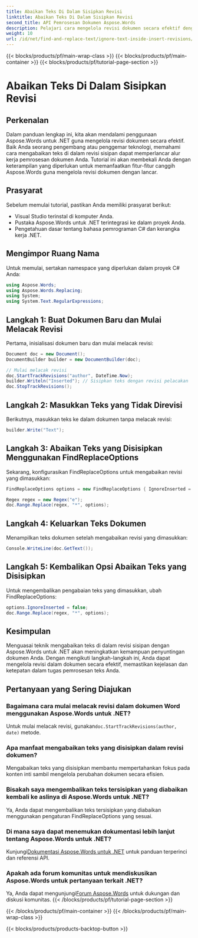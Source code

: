 ```yaml
---
title: Abaikan Teks Di Dalam Sisipkan Revisi
linktitle: Abaikan Teks Di Dalam Sisipkan Revisi
second_title: API Pemrosesan Dokumen Aspose.Words
description: Pelajari cara mengelola revisi dokumen secara efektif dengan Aspose.Words untuk .NET. Temukan teknik untuk mengabaikan teks di dalam revisi sisipan demi pengeditan yang lebih mudah.
weight: 10
url: /id/net/find-and-replace-text/ignore-text-inside-insert-revisions/
---
```


{{< blocks/products/pf/main-wrap-class >}}
{{< blocks/products/pf/main-container >}}
{{< blocks/products/pf/tutorial-page-section >}}

# Abaikan Teks Di Dalam Sisipkan Revisi

## Perkenalan

Dalam panduan lengkap ini, kita akan mendalami penggunaan Aspose.Words untuk .NET guna mengelola revisi dokumen secara efektif. Baik Anda seorang pengembang atau penggemar teknologi, memahami cara mengabaikan teks di dalam revisi sisipan dapat memperlancar alur kerja pemrosesan dokumen Anda. Tutorial ini akan membekali Anda dengan keterampilan yang diperlukan untuk memanfaatkan fitur-fitur canggih Aspose.Words guna mengelola revisi dokumen dengan lancar.

## Prasyarat

Sebelum memulai tutorial, pastikan Anda memiliki prasyarat berikut:
- Visual Studio terinstal di komputer Anda.
- Pustaka Aspose.Words untuk .NET terintegrasi ke dalam proyek Anda.
- Pengetahuan dasar tentang bahasa pemrograman C# dan kerangka kerja .NET.

## Mengimpor Ruang Nama

Untuk memulai, sertakan namespace yang diperlukan dalam proyek C# Anda:
```csharp
using Aspose.Words;
using Aspose.Words.Replacing;
using System;
using System.Text.RegularExpressions;
```

## Langkah 1: Buat Dokumen Baru dan Mulai Melacak Revisi

Pertama, inisialisasi dokumen baru dan mulai melacak revisi:
```csharp
Document doc = new Document();
DocumentBuilder builder = new DocumentBuilder(doc);

// Mulai melacak revisi
doc.StartTrackRevisions("author", DateTime.Now);
builder.Writeln("Inserted"); // Sisipkan teks dengan revisi pelacakan
doc.StopTrackRevisions();
```

## Langkah 2: Masukkan Teks yang Tidak Direvisi

Berikutnya, masukkan teks ke dalam dokumen tanpa melacak revisi:
```csharp
builder.Write("Text");
```

## Langkah 3: Abaikan Teks yang Disisipkan Menggunakan FindReplaceOptions

Sekarang, konfigurasikan FindReplaceOptions untuk mengabaikan revisi yang dimasukkan:
```csharp
FindReplaceOptions options = new FindReplaceOptions { IgnoreInserted = true };

Regex regex = new Regex("e");
doc.Range.Replace(regex, "*", options);
```

## Langkah 4: Keluarkan Teks Dokumen

Menampilkan teks dokumen setelah mengabaikan revisi yang dimasukkan:
```csharp
Console.WriteLine(doc.GetText());
```

## Langkah 5: Kembalikan Opsi Abaikan Teks yang Disisipkan

Untuk mengembalikan pengabaian teks yang dimasukkan, ubah FindReplaceOptions:
```csharp
options.IgnoreInserted = false;
doc.Range.Replace(regex, "*", options);
```

## Kesimpulan

Menguasai teknik mengabaikan teks di dalam revisi sisipan dengan Aspose.Words untuk .NET akan meningkatkan kemampuan penyuntingan dokumen Anda. Dengan mengikuti langkah-langkah ini, Anda dapat mengelola revisi dalam dokumen secara efektif, memastikan kejelasan dan ketepatan dalam tugas pemrosesan teks Anda.

## Pertanyaan yang Sering Diajukan

### Bagaimana cara mulai melacak revisi dalam dokumen Word menggunakan Aspose.Words untuk .NET?
 Untuk mulai melacak revisi, gunakan`doc.StartTrackRevisions(author, date)` metode.

### Apa manfaat mengabaikan teks yang disisipkan dalam revisi dokumen?
Mengabaikan teks yang disisipkan membantu mempertahankan fokus pada konten inti sambil mengelola perubahan dokumen secara efisien.

### Bisakah saya mengembalikan teks tersisipkan yang diabaikan kembali ke aslinya di Aspose.Words untuk .NET?
Ya, Anda dapat mengembalikan teks tersisipkan yang diabaikan menggunakan pengaturan FindReplaceOptions yang sesuai.

### Di mana saya dapat menemukan dokumentasi lebih lanjut tentang Aspose.Words untuk .NET?
 Kunjungi[Dokumentasi Aspose.Words untuk .NET](https://reference.aspose.com/words/net/) untuk panduan terperinci dan referensi API.

### Apakah ada forum komunitas untuk mendiskusikan Aspose.Words untuk pertanyaan terkait .NET?
 Ya, Anda dapat mengunjungi[Forum Aspose.Words](https://forum.aspose.com/c/words/8) untuk dukungan dan diskusi komunitas.
{{< /blocks/products/pf/tutorial-page-section >}}

{{< /blocks/products/pf/main-container >}}
{{< /blocks/products/pf/main-wrap-class >}}

{{< blocks/products/products-backtop-button >}}
